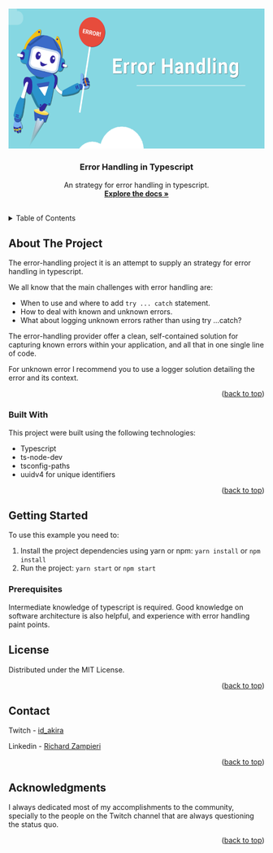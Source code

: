 <a name="readme-top"></a>

<!-- PROJECT LOGO -->
<br />

<div align="center">
  <a href="https://github.com/rsaz/error-handling-typescript/blob/main/media/error-handling.png">
    <img src="media/error-handling.png" alt="Logo">
  </a>

  <h3 align="center">Error Handling in Typescript</h3>

  <p align="center">
    An strategy for error handling in typescript.
    <br />
    <a href="address for typedoc"><strong>Explore the docs »</strong></a>
    <br />
    <br />
  </p>
</div>

<!-- TABLE OF CONTENTS -->
<details>
  <summary>Table of Contents</summary>
  <ol>
    <li>
      <a href="#about-the-project">About The Project</a>
      <ul>
        <li><a href="#built-with">Built With</a></li>
      </ul>
    </li>
    <li>
      <a href="#getting-started">Getting Started</a>
      <ul>
        <li><a href="#prerequisites">Prerequisites</a></li>
        <li><a href="#installation">Installation</a></li>
      </ul>
    </li>
    <li><a href="#license">License</a></li>
    <li><a href="#contact">Contact</a></li>
    <li><a href="#acknowledgments">Acknowledgments</a></li>
  </ol>
</details>

<!-- ABOUT THE PROJECT -->

## About The Project

The error-handling project it is an attempt to supply an strategy for error handling in typescript.

We all know that the main challenges with error handling are:

-   When to use and where to add `try ... catch` statement.
-   How to deal with known and unknown errors.
-   What about logging unknown errors rather than using try ...catch?

The error-handling provider offer a clean, self-contained solution for capturing known errors within your application, and all that in one single line of code.

For unknown error I recommend you to use a logger solution detailing the error and its context.

<p align="right">(<a href="#readme-top">back to top</a>)</p>

### Built With

This project were built using the following technologies:

-   Typescript
-   ts-node-dev
-   tsconfig-paths
-   uuidv4 for unique identifiers

<p align="right">(<a href="#readme-top">back to top</a>)</p>

<!-- GETTING STARTED -->

## Getting Started

To use this example you need to:

1. Install the project dependencies using yarn or npm: `yarn install` or `npm install`
2. Run the project: `yarn start` or `npm start`

### Prerequisites

Intermediate knowledge of typescript is required. Good knowledge on software architecture is also helpful, and experience with error handling paint points.

<!-- LICENSE -->

## License

Distributed under the MIT License.

<p align="right">(<a href="#readme-top">back to top</a>)</p>

<!-- CONTACT -->

## Contact

Twitch - [id_akira](https://www.twitch.tv/id_akira)

Linkedin - [Richard Zampieri](https://www.linkedin.com/in/richardzampieri/)

<p align="right">(<a href="#readme-top">back to top</a>)</p>

<!-- ACKNOWLEDGMENTS -->

## Acknowledgments

I always dedicated most of my accomplishments to the community, specially to the people on the Twitch channel that are always questioning the status quo.

<p align="right">(<a href="#readme-top">back to top</a>)</p>
